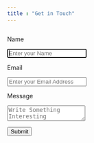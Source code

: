 ```yaml
---
title : "Get in Touch"
---
```


<link rel="stylesheet" type="text/css" href="./style.css">

<div style="display:flex;width:100%;">
    <form method="post" name="Contact" data-netlify="true" netlify-honeypot="bot-field" netlify>
        <div style="width:100%;">
            <p>Name</p>
            <input type="text" id="name" placeholder="Enter your Name" name="name" autofocus>
        </div>
        <div style="width:100%;">
            <p>Email</p>
            <input type="email" id="email" placeholder="Enter your Email Address" name="email">
        </div>
        <div style="width:100%;">
            <p>Message</p>
            <textarea id="message" name="message" placeholder="Write Something Interesting"></textarea>
        </div>
        <p>
            <input type="submit" value="Submit">
        </p>
    </form>
</div>